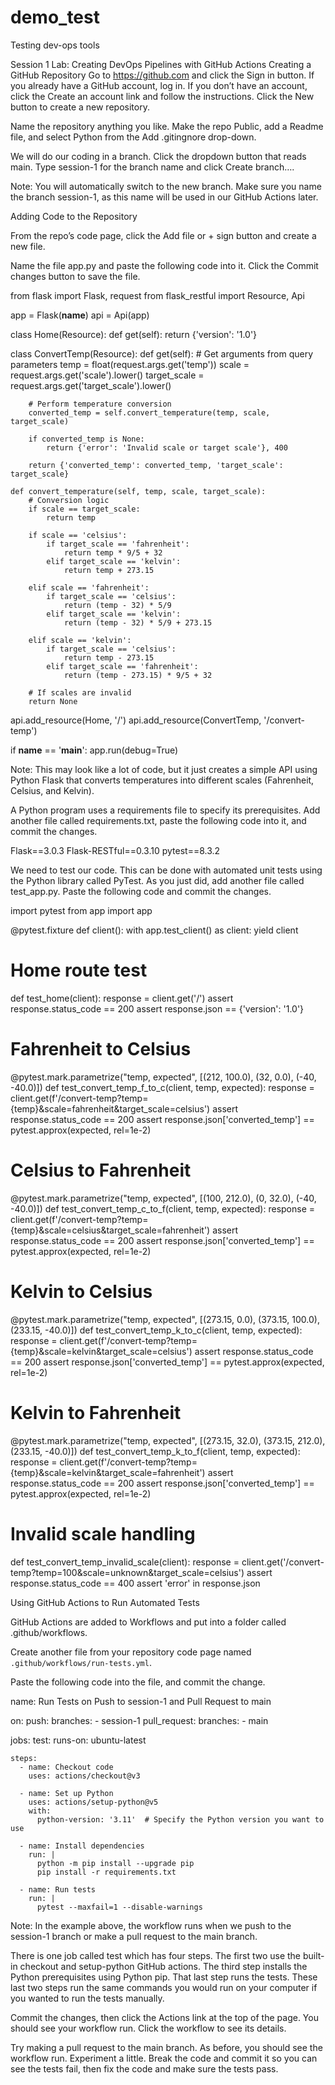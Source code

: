 # demo_test
Testing dev-ops tools

Session 1 Lab: Creating DevOps Pipelines with GitHub Actions
Creating a GitHub Repository
Go to https://github.com and click the Sign in button. If you already have a GitHub account, log in. If you don’t have an account, click the Create an account link and follow the instructions. 
Click the New button to create a new repository. 



Name the repository anything you like. Make the repo Public, add a Readme file, and select Python from the Add .gitingnore drop-down. 



We will do our coding in a branch. Click the dropdown button that reads main. Type session-1 for the branch name and click Create branch…. 



Note: You will automatically switch to the new branch. Make sure you name the branch session-1, as this name will be used in our GitHub Actions later. 


Adding Code to the Repository

From the repo’s code page, click the Add file or + sign button and create a new file. 




Name the file app.py and paste the following code into it. Click the Commit changes button to save the file. 

from flask import Flask, request
from flask_restful import Resource, Api

app = Flask(__name__)
api = Api(app)

class Home(Resource):
    def get(self):
        return {'version': '1.0'}

class ConvertTemp(Resource):
    def get(self):
        # Get arguments from query parameters
        temp = float(request.args.get('temp'))
        scale = request.args.get('scale').lower()
        target_scale = request.args.get('target_scale').lower()

        # Perform temperature conversion
        converted_temp = self.convert_temperature(temp, scale, target_scale)
        
        if converted_temp is None:
            return {'error': 'Invalid scale or target scale'}, 400

        return {'converted_temp': converted_temp, 'target_scale': target_scale}

    def convert_temperature(self, temp, scale, target_scale):
        # Conversion logic
        if scale == target_scale:
            return temp

        if scale == 'celsius':
            if target_scale == 'fahrenheit':
                return temp * 9/5 + 32
            elif target_scale == 'kelvin':
                return temp + 273.15

        elif scale == 'fahrenheit':
            if target_scale == 'celsius':
                return (temp - 32) * 5/9
            elif target_scale == 'kelvin':
                return (temp - 32) * 5/9 + 273.15

        elif scale == 'kelvin':
            if target_scale == 'celsius':
                return temp - 273.15
            elif target_scale == 'fahrenheit':
                return (temp - 273.15) * 9/5 + 32

        # If scales are invalid
        return None

api.add_resource(Home, '/')
api.add_resource(ConvertTemp, '/convert-temp')

if __name__ == '__main__':
    app.run(debug=True)


Note: This may look like a lot of code, but it just creates a simple API using Python Flask that converts temperatures into different scales (Fahrenheit, Celsius, and Kelvin). 

A Python program uses a requirements file to specify its prerequisites. Add another file called requirements.txt, paste the following code into it, and commit the changes. 


Flask==3.0.3
Flask-RESTful==0.3.10
pytest==8.3.2


We need to test our code. This can be done with automated unit tests using the Python library called PyTest. As you just did, add another file called test_app.py. Paste the following code and commit the changes. 



import pytest
from app import app

@pytest.fixture
def client():
    with app.test_client() as client:
        yield client

# Home route test
def test_home(client):
    response = client.get('/')
    assert response.status_code == 200
    assert response.json == {'version': '1.0'}

# Fahrenheit to Celsius
@pytest.mark.parametrize("temp, expected", [(212, 100.0), (32, 0.0), (-40, -40.0)])
def test_convert_temp_f_to_c(client, temp, expected):
    response = client.get(f'/convert-temp?temp={temp}&scale=fahrenheit&target_scale=celsius')
    assert response.status_code == 200
    assert response.json['converted_temp'] == pytest.approx(expected, rel=1e-2)

# Celsius to Fahrenheit
@pytest.mark.parametrize("temp, expected", [(100, 212.0), (0, 32.0), (-40, -40.0)])
def test_convert_temp_c_to_f(client, temp, expected):
    response = client.get(f'/convert-temp?temp={temp}&scale=celsius&target_scale=fahrenheit')
    assert response.status_code == 200
    assert response.json['converted_temp'] == pytest.approx(expected, rel=1e-2)

# Kelvin to Celsius
@pytest.mark.parametrize("temp, expected", [(273.15, 0.0), (373.15, 100.0), (233.15, -40.0)])
def test_convert_temp_k_to_c(client, temp, expected):
    response = client.get(f'/convert-temp?temp={temp}&scale=kelvin&target_scale=celsius')
    assert response.status_code == 200
    assert response.json['converted_temp'] == pytest.approx(expected, rel=1e-2)

# Kelvin to Fahrenheit
@pytest.mark.parametrize("temp, expected", [(273.15, 32.0), (373.15, 212.0), (233.15, -40.0)])
def test_convert_temp_k_to_f(client, temp, expected):
    response = client.get(f'/convert-temp?temp={temp}&scale=kelvin&target_scale=fahrenheit')
    assert response.status_code == 200
    assert response.json['converted_temp'] == pytest.approx(expected, rel=1e-2)

# Invalid scale handling
def test_convert_temp_invalid_scale(client):
    response = client.get('/convert-temp?temp=100&scale=unknown&target_scale=celsius')
    assert response.status_code == 400
    assert 'error' in response.json

Using GitHub Actions to Run Automated Tests

GitHub Actions are added to Workflows and put into a folder called .github/workflows. 

Create another file from your repository code page named `.github/workflows/run-tests.yml`.




Paste the following code into the file, and commit the change. 

name: Run Tests on Push to session-1 and Pull Request to main

on:
  push:
    branches:
      - session-1
  pull_request:
    branches:
      - main

jobs:
  test:
    runs-on: ubuntu-latest

    steps:
      - name: Checkout code
        uses: actions/checkout@v3

      - name: Set up Python
        uses: actions/setup-python@v5
        with:
          python-version: '3.11'  # Specify the Python version you want to use

      - name: Install dependencies
        run: |
          python -m pip install --upgrade pip
          pip install -r requirements.txt

      - name: Run tests
        run: |
          pytest --maxfail=1 --disable-warnings


Note: In the example above, the workflow runs when we push to the session-1 branch or make a pull request to the main branch. 

There is one job called test which has four steps. The first two use the built-in checkout and setup-python GitHub actions. The third step installs the Python prerequisites using Python pip. That last step runs the tests. These last two steps run the same commands you would run on your computer if you wanted to run the tests manually. 

Commit the changes, then click the Actions link at the top of the page. You should see your workflow run. Click the workflow to see its details. 





Try making a pull request to the main branch. As before, you should see the workflow run. 
Experiment a little. Break the code and commit it so you can see the tests fail, then fix the code and make sure the tests pass. 


